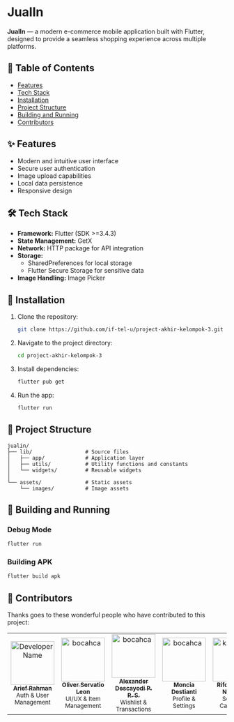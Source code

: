 # JualIn

**JualIn** — a modern e-commerce mobile application built with Flutter, designed to provide a seamless shopping experience across multiple platforms.

## 📑 Table of Contents

- [Features](#-features)
- [ Tech Stack](#️-tech-stack)
- [Installation](#-installation)
- [Project Structure](#-project-structure)
- [Building and Running](#-building-and-running)
- [Contributors](#-contributors)

## ✨ Features

- Modern and intuitive user interface
- Secure user authentication
- Image upload capabilities
- Local data persistence
- Responsive design

## 🛠️ Tech Stack

- **Framework:** Flutter (SDK >=3.4.3)
- **State Management:** GetX
- **Network:** HTTP package for API integration
- **Storage:**
  - SharedPreferences for local storage
  - Flutter Secure Storage for sensitive data
- **Image Handling:** Image Picker

## 🚀 Installation

1. Clone the repository:
   ```bash
   git clone https://github.com/if-tel-u/project-akhir-kelompok-3.git
   ```

2. Navigate to the project directory:
   ```bash
   cd project-akhir-kelompok-3
   ```

3. Install dependencies:
   ```bash
   flutter pub get
   ```

4. Run the app:
   ```bash
   flutter run
   ```

## 📁 Project Structure

```
jualin/
├── lib/                 # Source files
│   ├── app/             # Application layer
│   ├── utils/           # Utility functions and constants
│   └── widgets/         # Reusable widgets
│
└── assets/              # Static assets
    └── images/          # Image assets
```

## 🔨 Building and Running

### Debug Mode
```bash
flutter run
```
### Building APK
```bash
flutter build apk
```

## 👥 Contributors

Thanks goes to these wonderful people who have contributed to this project:

<table>
  <tr>
    <td align="center">
      <a href="https://github.com/ariefrahmanna">
        <img src="https://github.com/ariefrahmanna.png" width="100px;" alt="Developer Name"/><br />
        <sub><b>Arief Rahman</b></sub>
      </a>
      <br />
      <sub>Auth & User Management</sub>
    </td>
    <td align="center">
      <a href="https://github.com/bocahca">
        <img src="https://github.com/bocahca.png" width="100px;" alt="bocahca"/><br />
        <sub><b>Oliver Servatio Leon</b></sub>
      </a>
      <br />
      <sub>UI/UX & Item Management</sub>
    </td>
    <td align="center">
      <a href="https://github.com/alexandersrtn">
        <img src="https://github.com/alexandersrtn.png" width="100px;" alt="bocahca"/><br />
        <sub><b>Alexander Descayodi P. R. S.</b></sub>
      </a>
      <br />
      <sub>Wishlist & Transactions</sub>
    </td>
    <td align="center">
      <a href="https://github.com/monicam0n">
        <img src="https://github.com/monicam0n.png" width="100px;" alt="bocahca"/><br />
        <sub><b>Moncia Destianti</b></sub>
      </a>
      <br />
      <sub>Profile & Settings</sub>
    </td>
    <td align="center">
      <a href="https://github.com/karuqii9704">
        <img src="https://github.com/karuqii9704.png" width="100px;" alt="karuqii9704"/><br />
        <sub><b>Rifqi Sigwan Nugraha</b></sub>
      </a>
      <br />
      <sub>Search & Categories</sub>
    </td>
  </tr>
</table>
